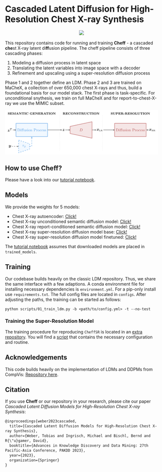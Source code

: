 # Cascaded Latent Diffusion for High-Resolution Chest X-ray Synthesis

<p align="center">
<img src=assets/intro_sample_grid.png />
</p>

This repository contains code for running and training **Cheff** - a cascaded **che**st
X-ray latent di**ff**usion pipeline.
The cheff pipeline consists of three cascading phases:

1. Modeling a diffusion process in latent space
2. Translating the latent variables into image space with a decoder
3. Refinement and upscaling using a super-resolution diffusion process

Phase 1 and 2 together define an LDM.
Phase 2 and 3 are trained on MaCheX, a collection of over 650,000 chest X-rays and thus,
build a foundational basis for our model stack.
The first phase is task-specific. For unconditional snythesis, we train on full MaCheX
and for report-to-chest-X-ray we use the MIMIC subset.

<p align="center">
<img src=assets/cheff_overview.png />
</p>

## How to use Cheff?

Please have a look into our [tutorial notebook](notebooks/01_cheff.ipynb).


## Models

We provide the weights for 5 models:

- Chest X-ray autoencoder: [Click!](https://syncandshare.lrz.de/getlink/fiQ6wTe7K7otQzyifNh9av/cheff_autoencoder.pt)
- Chest X-ray unconditioned semantic diffusion model: [Click!](https://syncandshare.lrz.de/getlink/fiE9pKbK38wzEvBrBCk95W/cheff_diff_uncond.pt)
- Chest X-ray report-conditioned semantic diffusion model: [Click!](https://syncandshare.lrz.de/getlink/fi4R87B3cEWgSx4Wivyizb/cheff_diff_t2i.pt)
- Chest X-ray super-resolution diffusion model base: [Click!](https://syncandshare.lrz.de/getlink/fiovQdSGXiTuWQ7scu7FA/cheff_sr_base.pt)
- Chest X-ray super-resolution diffusion model finetuned: [Click!](https://syncandshare.lrz.de/getlink/fiHM4uAfy7uxcfBXkefySJ/cheff_sr_fine.pt)

The [tutorial notebook](notebooks/01_cheff.ipynb) assumes that downloaded models are
placed in `trained_models`.

## Training

Our codebase builds heavily on the classic LDM repository. Thus, we share the same
interface with a few adaptions.
A conda environment file for installing necessary dependencies is `environment.yml`.
For a pip-only install use `requirements.txt`.
The full config files are located in `configs`. After adjusting the paths, the training
can be started as follows:

```shell
python scripts/01_train_ldm.py -b <path/to/config.yml> -t --no-test
```

### Training the Super-Resolution Model

The training procedure for reproducing `CheffSR` is located in an [extra repository](https://github.com/saiboxx/diffusion-pytorch).
You will find a [script](https://github.com/saiboxx/diffusion-pytorch/blob/main/scripts/03_train_sr3_ddp.py) that contains the 
necessary configuration and routine.


## Acknowledgements

This code builds heavily on the implementation of LDMs and DDPMs from CompVis:
[Repository here](https://github.com/CompVis/latent-diffusion).


## Citation

If you use **Cheff** or our repository in your research, please cite our paper *Cascaded Latent Diffusion Models for High-Resolution Chest X-ray Synthesis*:

```
@inproceedings{weber2023cascaded,
  title={Cascaded Latent Diffusion Models for High-Resolution Chest X-ray Synthesis},
  author={Weber, Tobias and Ingrisch, Michael and Bischl, Bernd and R{\"u}gamer, David},
  booktitle={Advances in Knowledge Discovery and Data Mining: 27th Pacific-Asia Conference, PAKDD 2023},
  year={2023},
  organization={Springer}
}
```

